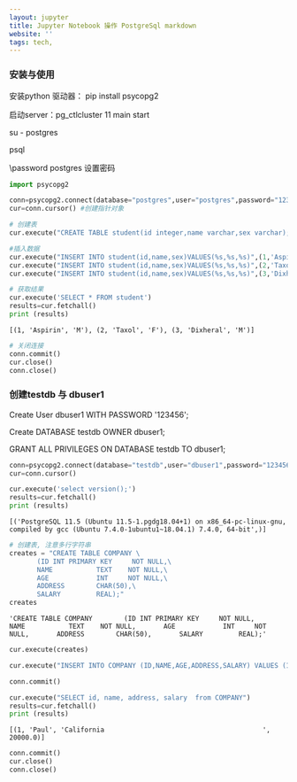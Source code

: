 ```yaml
---
layout: jupyter
title: Jupyter Notebook 操作 PostgreSql markdown
website: ''
tags: tech, 
---
```


### 安装与使用
安装python 驱动器： pip install psycopg2        

启动server：pg_ctlcluster 11 main start      

su - postgres

psql

\password postgres 设置密码


```python
import psycopg2
```


```python
conn=psycopg2.connect(database="postgres",user="postgres",password="123456",host="localhost",port="5432")
cur=conn.cursor() #创建指针对象
```


```python
# 创建表
cur.execute("CREATE TABLE student(id integer,name varchar,sex varchar);")
```


```python
#插入数据
cur.execute("INSERT INTO student(id,name,sex)VALUES(%s,%s,%s)",(1,'Aspirin','M'))
cur.execute("INSERT INTO student(id,name,sex)VALUES(%s,%s,%s)",(2,'Taxol','F'))
cur.execute("INSERT INTO student(id,name,sex)VALUES(%s,%s,%s)",(3,'Dixheral','M'))
```


```python
# 获取结果
cur.execute('SELECT * FROM student')
results=cur.fetchall()
print (results)
```

    [(1, 'Aspirin', 'M'), (2, 'Taxol', 'F'), (3, 'Dixheral', 'M')]



```python
# 关闭连接
conn.commit()
cur.close()
conn.close()
```

### 创建testdb 与 dbuser1 
Create User dbuser1 WITH PASSWORD '123456';

Create DATABASE testdb OWNER dbuser1;

GRANT ALL PRIVILEGES ON DATABASE testdb TO dbuser1;



```python
conn=psycopg2.connect(database="testdb",user="dbuser1",password="123456",host="localhost",port="5432")
cur=conn.cursor()
```


```python
cur.execute('select version();')
results=cur.fetchall()
print (results)
```

    [('PostgreSQL 11.5 (Ubuntu 11.5-1.pgdg18.04+1) on x86_64-pc-linux-gnu, compiled by gcc (Ubuntu 7.4.0-1ubuntu1~18.04.1) 7.4.0, 64-bit',)]



```python
# 创建表, 注意多行字符串
creates = "CREATE TABLE COMPANY \
       (ID INT PRIMARY KEY     NOT NULL,\
       NAME           TEXT    NOT NULL,\
       AGE            INT     NOT NULL,\
       ADDRESS        CHAR(50),\
       SALARY         REAL);"
creates
```




    'CREATE TABLE COMPANY        (ID INT PRIMARY KEY     NOT NULL,       NAME           TEXT    NOT NULL,       AGE            INT     NOT NULL,       ADDRESS        CHAR(50),       SALARY         REAL);'




```python
cur.execute(creates)
```


```python
cur.execute("INSERT INTO COMPANY (ID,NAME,AGE,ADDRESS,SALARY) VALUES (1, 'Paul', 32, 'California', 20000.00 );")
```


```python
conn.commit()
```


```python
cur.execute("SELECT id, name, address, salary  from COMPANY")
results=cur.fetchall()
print (results)
```

    [(1, 'Paul', 'California                                        ', 20000.0)]



```python
conn.commit()
cur.close()
conn.close()
```


```python

```
